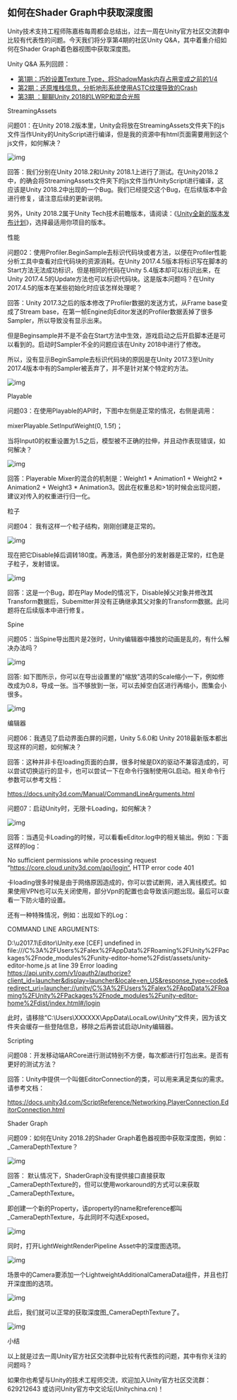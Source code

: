 ## 如何在Shader Graph中获取深度图

Unity技术支持工程师陈嘉栋每周都会总结出，过去一周在Unity官方社区交流群中比较有代表性的问题。今天我们将分享第4期的社区Unity Q&A，其中着重介绍如何在Shader Graph着色器视图中获取深度图。



Unity Q&A 系列回顾：

- [第1期：巧妙设置Texture Type，将ShadowMask内存占用变成之前的1/4](http://mp.weixin.qq.com/s?__biz=MzU5MjQ1NTEwOA==&mid=2247494397&idx=1&sn=82fb1621979804a8961e23d1503abbcf&chksm=fe1dde56c96a57407727dd820ab065fd0021380721829628995d004bca91a28ed39e15e846aa&scene=21#wechat_redirect)
- [第2期：还原堆栈信息，分析地形系统使用ASTC纹理导致的Crash](http://mp.weixin.qq.com/s?__biz=MzU5MjQ1NTEwOA==&mid=2247494555&idx=1&sn=610a88c52fdef135fed51924e9110cc6&chksm=fe1ddf30c96a56269f386a36accd553800933334f845f63c9afdcc26bb442d94a279609296b5&scene=21#wechat_redirect)
- [第3期 ：聊聊Unity 2018的LWRP和混合光照](http://mp.weixin.qq.com/s?__biz=MzU5MjQ1NTEwOA==&mid=2247494807&idx=1&sn=a9f960cfad59c67ad1df7b5f2f0ea7f6&chksm=fe1dd83cc96a512a4f8c485b22acfea2c63a42809c032d52bb56f640149eb850d377a5c73e28&scene=21#wechat_redirect)



StreamingAssets



问题01：在Unity 2018.2版本里，Unity会将放在StreamingAssets文件夹下的js文件当作Unity的UnityScript进行编译，但是我的资源中有html页面需要用到这个js文件，如何解决？



![img](GetTheDepthBuffer_SG.assets/640.webp)



回答：我们分别在Unity 2018.2和Unity 2018.1上进行了测试。在Unity2018.2中，的确会将StreamingAssets文件夹下的js文件当作UnityScript进行编译，这应该是Unity 2018.2中出现的一个Bug。我们已经提交这个Bug，在后续版本中会进行修复，请注意后续的更新说明。



另外，Unity 2018.2属于Unity Tech技术前瞻版本，请阅读：《[Unity全新的版本发布计划](http://mp.weixin.qq.com/s?__biz=MzU5MjQ1NTEwOA==&mid=2247492287&idx=1&sn=0a1450461c7188ea066040f4af892454&chksm=fe1dd614c96a5f026ca8e790549a713f094d71e82edb1f7d4e9d6d927ebed19f2134f321eeaf&scene=21#wechat_redirect)》，选择最适用你项目的版本。



性能



问题02：使用Profiler.BeginSample去标识代码块或者方法，以便在Profiler性能分析工具中查看对应代码块的资源消耗。在Unity 2017.4.5版本将标识写在脚本的Start方法无法成功标识，但是相同的代码在Unity 5.4版本却可以标识出来，在Unity 2017.4.5的Update方法也可以标识代码块。这是版本问题吗？在Unity 2017.4.5的版本在某些初始化时应该怎样处理呢？



回答：Unity 2017.3之后的版本修改了Profiler数据的发送方式，从Frame base变成了Stream base，在第一帧Engine向Editor发送的Profiler数据丢掉了很多Sampler，所以导致没有显示出来。



但是Beginsample并不是不会在Start方法中生效，游戏启动之后开启脚本还是可以看到的。启动时Sampler不全的问题应该在Unity 2018中进行了修改。



所以，没有显示BeginSample去标识代码块的原因是在Unity 2017.3至Unity 2017.4版本中有的Sampler被丢弃了，并不是针对某个特定的方法。



![img](GetTheDepthBuffer_SG.assets/640.webp)

Playable



问题03：在使用Playable的API时，下图中左侧是正常的情况，右侧是调用：

mixerPlayable.SetInputWeight(0, 1.5f)；

当将Input0的权重设置为1.5之后，模型被不正确的拉伸，并且动作表现错误，如何解决？



![img](GetTheDepthBuffer_SG.assets/640.webp)



回答：Playerable Mixer的混合的机制是：Weight1 * Animation1 + Weight2 * Animation2 + Weight3 * Animation3。因此在权重总和>1的时候会出现问题，建议对传入的权重进行归一化。



粒子



问题04： 我有这样一个粒子结构，刚刚创建是正常的。



![img](GetTheDepthBuffer_SG.assets/640.webp)



现在把它Disable掉后调转180度。再激活，黄色部分的发射器是正常的，红色是子粒子，发射错误。



![img](GetTheDepthBuffer_SG.assets/640-1563170203876.webp)



回答：这是一个Bug，即在Play Mode的情况下，Disable掉父对象并修改其Transform数据后，Subemitter并没有正确继承其父对象的Transform数据。此问题将在后续版本中进行修复。



Spine



问题05：当Spine导出图片是2张时，Unity编辑器中播放的动画是乱的，有什么解决办法吗？ 



![img](GetTheDepthBuffer_SG.assets/640-1563170203880.webp)



回答: 如下图所示，你可以在导出设置里的"缩放"选项的Scale缩小一下，例如修改成为0.8，导成一张。当不够放到一张，可以去掉空白区进行再缩小，图集会小很多。



![img](GetTheDepthBuffer_SG.assets/640-1563170203886.webp)

编辑器



问题06：我遇见了启动界面白屏的问题，Unity 5.6.0和 Unity 2018最新版本都出现这样的问题，如何解决？



回答：这种并非卡在loading页面的白屏，很多时候是DX的驱动不兼容造成的，可以尝试切换运行的显卡，也可以尝试一下在命令行强制使用GL启动。相关命令行参数可以参考文档：

https://docs.unity3d.com/Manual/CommandLineArguments.html











问题07：启动Unity时，无限卡Loading，如何解决？



![img](GetTheDepthBuffer_SG.assets/640-1563170203890.webp)



回答：当遇见卡Loading的时候，可以看看eEditor.log中的相关输出。例如：下面这样的log：

No sufficient permissions while processing request “https://core.cloud.unity3d.com/api/login“, HTTP error code 401



卡loading很多时候是由于网络原因造成的，你可以尝试断网，进入离线模式。如果使用VPN也可以先关闭使用，部分Vpn的配置也会导致该问题出现。最后可以查看一下防火墙的设置。



还有一种特殊情况，例如：出现如下的Log：

COMMAND LINE ARGUMENTS:

D:\u2017.1\Editor\Unity.exe [CEF] undefined in file:///C%3A%2FUsers%2Falex%2FAppData%2FRoaming%2FUnity%2FPackages%2Fnode_modules%2Funity-editor-home%2Fdist/assets/unity-editor-home.js at line 39 Error loading https://api.unity.com/v1/oauth2/authorize?client_id=launcher&display=launcher&locale=en_US&response_type=code&redirect_uri=launcher://unity/C%3A%2FUsers%2Falex%2FAppData%2FRoaming%2FUnity%2FPackages%2Fnode_modules%2Funity-editor-home%2Fdist/index.html#/login



此时，请移除”C:\Users\XXXXXX\AppData\LocalLow\Unity”文件夹，因为该文件夹会缓存一些登陆信息，移除之后再尝试启动Unity编辑器。



Scripting



问题08：开发移动端ARCore进行测试特别不方便，每次都进行打包出来。是否有更好的测试方法？



回答：Unity中提供一个叫做EditorConnection的类，可以用来满足类似的需求。请参考文档：

https://docs.unity3d.com/ScriptReference/Networking.PlayerConnection.EditorConnection.html



Shader Graph



问题09：如何在Unity 2018.2的Shader Graph着色器视图中获取深度图，例如：_CameraDepthTexture？



![img](GetTheDepthBuffer_SG.assets/640-1563170203895.webp)



回答： 默认情况下，ShaderGraph没有提供接口直接获取_CameraDepthTexture的，但可以使用workaround的方式可以来获取_CameraDepthTexture。



即创建一个新的Property，该property的name和reference都叫_CameraDepthTexture，与此同时不勾选Exposed。



![img](GetTheDepthBuffer_SG.assets/640-1563170203914.webp)



同时，打开LightWeightRenderPipeline Asset中的深度图选项。



![img](GetTheDepthBuffer_SG.assets/640-1563170203904.webp)



场景中的Camera要添加一个LightweightAdditionalCameraData组件，并且也打开深度图的选项。



![img](GetTheDepthBuffer_SG.assets/640-1563170203909.webp)



此后，我们就可以正常的获取深度图_CameraDepthTexture了。



![img](GetTheDepthBuffer_SG.assets/640-1563170203911.webp)

小结



以上就是过去一周Unity官方社区交流群中比较有代表性的问题，其中有你关注的问题吗？



如果你也希望与Unity的技术工程师交流，欢迎加入Unity官方社区交流群：629212643 或访问Unity官方中文论坛(Unitychina.cn)！